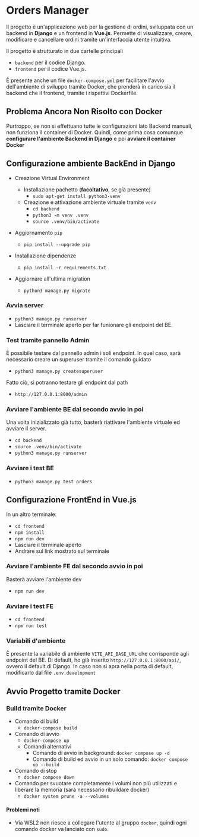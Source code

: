 # Orders Manager

Il progetto è un'applicazione web per la gestione di ordini, sviluppata con un backend in **Django** e un frontend in **Vue.js**.
Permette di visualizzare, creare, modificare e cancellare ordini tramite un'interfaccia utente intuitiva.

Il progetto è strutturato in due cartelle principali

- `backend` per il codice Django.
- `frontend` per il codice Vue.js.

È presente anche un file `docker-compose.yml` per facilitare l'avvio dell'ambiente di sviluppo tramite Docker, che prenderà in carico sia il backend che il frontend, tramite i rispettivi Dockerfile.

## Problema Ancora Non Risolto con Docker

Purtroppo, se non si effettuano tutte le configurazioni lato Backend manuali, non funziona il container di Docker.
Quindi, come prima cosa comunque **configurare l'ambiente Backend in Django** e poi **avviare il container Docker**

## Configurazione ambiente BackEnd in Django

- Creazione Virtual Environment

  - Installazione pachetto (**facoltativo**, se già presente)
    - `sudo apt-get install python3-venv`
  - Creazione e attivazione ambiente virtuale tramite `venv`
    - `cd backend`
    - `python3 -m venv .venv`
    - `source .venv/bin/activate`

- Aggiornamento `pip`

  - `pip install --upgrade pip`

- Installazione dipendenze

  - `pip install -r requirements.txt`

- Aggiornare all'ultima migration

  - `python3 manage.py migrate`

### Avvia server

- `python3 manage.py runserver`
- Lasciare il terminale aperto per far funionare gli endpoint del BE.

### Test tramite pannello Admin

È possibile testare dal pannello admin i soli endpoint.
In quel caso, sarà necessario creare un superuser tramite il comando guidato

- `python3 manage.py createsuperuser`

Fatto ciò, si potranno testare gli endpoint dal path

- `http://127.0.0.1:8000/admin`

### Avviare l'ambiente BE dal secondo avvio in poi

Una volta inizializzato già tutto, basterà riattivare l'ambiente virtuale ed avviare il server.

- `cd backend`
- `source .venv/bin/activate`
- `python3 manage.py runserver`

### Avviare i test BE

- `python3 manage.py test orders`

## Configurazione FrontEnd in Vue.js

In un altro terminale:

- `cd frontend`
- `npm install`
- `npm run dev`
- Lasciare il terminale aperto
- Andrare sul link mostrato sul terminale

### Avviare l'ambiente FE dal secondo avvio in poi

Basterà avviare l'ambiente dev

- `npm run dev`

### Avviare i test FE

- `cd frontend`
- `npm run test`

### Variabili d'ambiente

È presente la variabile di ambiente `VITE_API_BASE_URL` che corrisponde agli endpoint del BE.
Di default, ho già inserito `http://127.0.0.1:8000/api/`, ovvero il default di Django.
In caso non si apra nella porta di default, modificarlo dal file `.env.development`

## Avvio Progetto tramite Docker

### Build tramite Docker

- Comando di build
  - `docker-compose build`
- Comando di avvio
  - `docker-compose up`
  - Comandi alternativi
    - Comando di avvio in background: `docker compose up -d`
    - Comando di build ed avvio in un solo comando: `docker compose up --build`
- Comando di stop
  - `docker compose down`
- Comando per svuotare completamente i volumi non più utilizzati e liberare la memoria (sarà necessario ribuildare docker)
  - `docker system prune -a --volumes`

#### Problemi noti

- Via WSL2 non riesce a collegare l'utente al gruppo `docker`, quindi ogni comando docker va lanciato con `sudo`.

